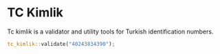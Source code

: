 # TC Kimlik

Tc kimlik is a validator and utility tools for Turkish identification numbers.

```rust
tc_kimlik::validate("40243834390");
```


